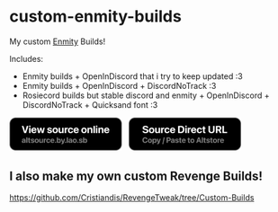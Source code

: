 # custom-enmity-builds
My custom [Enmity](https://github.com/enmity-mod) Builds!

Includes:
- Enmity builds + OpenInDiscord that i try to keep updated :3
- Enmity builds + OpenInDiscord + DiscordNoTrack :3
- Rosiecord builds but stable discord and enmity + OpenInDiscord + DiscordNoTrack + Quicksand font :3

<a href="https://altsource.by.lao.sb/browse/?source=https%3A%2F%2Fraw.githubusercontent.com%2FCristiandis%2Fcustom-enmity-builds%2Fmain%2Frepo.json"><img src="https://raw.githubusercontent.com/YTLitePlus/Assets/main/Github/Buttons/Altstore/altsource.by.lao.sb.png"
 width="200"></a>
&nbsp;
<a href="https://raw.githubusercontent.com/Cristiandis/custom-enmity-builds/main/repo.json"><img src="https://raw.githubusercontent.com/YTLitePlus/Assets/main/Github/Buttons/Altstore/URL.png" width="200"></a>

## I also make my own custom Revenge Builds!
https://github.com/Cristiandis/RevengeTweak/tree/Custom-Builds
